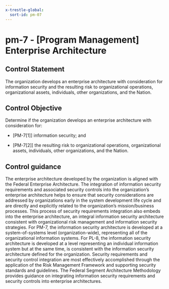 ```yaml
---
x-trestle-global:
  sort-id: pm-07
---
```


# pm-7 - \[Program Management\] Enterprise Architecture

## Control Statement

The organization develops an enterprise architecture with consideration for information security and the resulting risk to organizational operations, organizational assets, individuals, other organizations, and the Nation.

## Control Objective

Determine if the organization develops an enterprise architecture with consideration for:

- \[PM-7[1]\] information security; and

- \[PM-7[2]\] the resulting risk to organizational operations, organizational assets, individuals, other organizations, and the Nation.

## Control guidance

The enterprise architecture developed by the organization is aligned with the Federal Enterprise Architecture. The integration of information security requirements and associated security controls into the organization’s enterprise architecture helps to ensure that security considerations are addressed by organizations early in the system development life cycle and are directly and explicitly related to the organization’s mission/business processes. This process of security requirements integration also embeds into the enterprise architecture, an integral information security architecture consistent with organizational risk management and information security strategies. For PM-7, the information security architecture is developed at a system-of-systems level (organization-wide), representing all of the organizational information systems. For PL-8, the information security architecture is developed at a level representing an individual information system but at the same time, is consistent with the information security architecture defined for the organization. Security requirements and security control integration are most effectively accomplished through the application of the Risk Management Framework and supporting security standards and guidelines. The Federal Segment Architecture Methodology provides guidance on integrating information security requirements and security controls into enterprise architectures.

